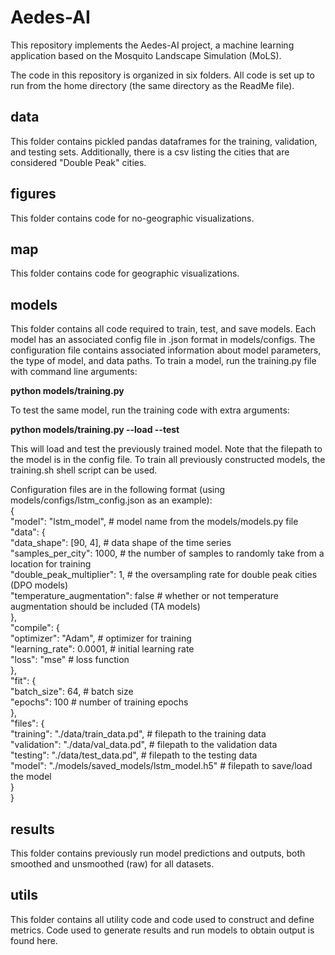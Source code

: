 # Aedes-AI

This repository implements the Aedes-AI project, a machine learning application based on the Mosquito Landscape Simulation (MoLS).

The code in this repository is organized in six folders. All code is set up to run from the home directory (the same directory as the ReadMe file).

## data
This folder contains pickled pandas dataframes for the training, validation, and testing sets.
Additionally, there is a csv listing the cities that are considered "Double Peak" cities.

## figures
This folder contains code for no-geographic visualizations.

## map
This folder contains code for geographic visualizations.

## models
This folder contains all code required to train, test, and save models.
Each model has an associated config file in .json format in models/configs.
The configuration file contains associated information about model parameters, the type of model, and data paths.
To train a model, run the training.py file with command line arguments:

  **python models/training.py <config filepath>**
  
To test the same model, run the training code with extra arguments:

  **python models/training.py <config filepath> --load --test**
  
This will load and test the previously trained model. Note that the filepath to the model is in the config file.
To train all previously constructed models, the training.sh shell script can be used.

Configuration files are in the following format (using models/configs/lstm_config.json as an example):  
  {  
      "model": "lstm_model", # model name from the models/models.py file  
      "data": {  
          "data_shape": [90, 4], # data shape of the time series  
          "samples_per_city": 1000, # the number of samples to randomly take from a location for training  
          "double_peak_multiplier": 1, # the oversampling rate for double peak cities (DPO models)  
          "temperature_augmentation": false # whether or not temperature augmentation should be included (TA models)  
      },  
      "compile": {  
          "optimizer": "Adam", # optimizer for training  
          "learning_rate": 0.0001, # initial learning rate  
          "loss": "mse" # loss function  
      },  
      "fit": {  
          "batch_size": 64, # batch size  
          "epochs": 100 # number of training epochs  
      },  
      "files": {  
          "training": "./data/train_data.pd", # filepath to the training data  
          "validation": "./data/val_data.pd", # filepath to the validation data  
          "testing": "./data/test_data.pd", # filepath to the testing data  
          "model": "./models/saved_models/lstm_model.h5" # filepath to save/load the model  
      }  
  }  

## results
This folder contains previously run model predictions and outputs, both smoothed and unsmoothed (raw) for all datasets.

## utils
This folder contains all utility code and code used to construct and define metrics.
Code used to generate results and run models to obtain output is found here.
